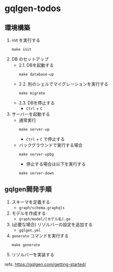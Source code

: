 # gqlgen-todos

## 環境構築

1. init を実行する
    ```shell
    make init
    ```
2. DB のセットアップ
   - 2.1. DBを起動する
     ```shell
     make database-up
     ```
   - 2.2. 別のシェルでマイグレーションを実行する
     ```shell
     make migrate
     ```
   - 2.3. DBを停止する
     - `Ctrl` + `C`
3. サーバーを起動する
   - 通常実行
     ```shell
     make server-up
     ```
     - `Ctrl` + `C` で停止する
   - バックグラウンドで実行する場合
     ```shell
     make server-upbg
     ```
     - 停止する場合は以下を実行する
     ```shell
     make server-down
     ```

## gqlgen開発手順

1. スキーマを定義する
    - `graph/schema.graphqls`
2. モデルを作成する
    - `graph/model/[モデル名].go`
3. (必要な場合) リゾルバーの設定を追加する
    - `gqlgen.yml`
4. `generate` コマンドを実行する
    ```shell
    make generate
    ```
5. リゾルバーを実装する

refs: https://gqlgen.com/getting-started/
